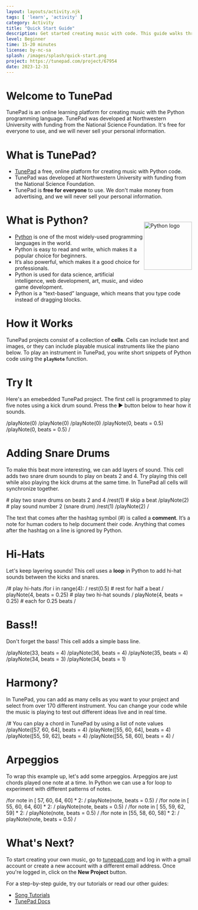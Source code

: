 ```yaml
---
layout: layouts/activity.njk
tags: [ 'learn', 'activity' ]
category: Activity
title: "Quick Start Guide"
description: Get started creating music with code. This guide walks through the basics of coding music with Python in TunePad
level: Beginner
time: 15-20 minutes
license: by-nc-sa
splash: /images/splash/quick-start.png
project: https://tunepad.com/project/67954
date: 2023-12-31
---
```


# Welcome to TunePad
TunePad is an online learning platform for creating music with the Python programming language.
TunePad was developed at Northwestern University with funding from the National Science Foundation.
It's free for everyone to use, and we will never sell your personal information.

<h1>What is TunePad?</h1>
    <ul>
        <li><a href="https://tunepad.com" target="_blank">TunePad</a> a free, online platform for creating music with Python code. </li>
        <li>TunePad was developed at Northwestern University with funding from the National Science Foundation.</li>
        <li>TunePad is <b>free for everyone</b> to use. We don't make money from advertising, and we will never sell your personal information.</li>
    </ul>

<h1>What is Python?</h1>
    <img src="/images/python-logo.svg" alt="Python logo" style="width: 130px; float: right; position: relative; top: -2rem;">
    <ul>
        <li><a href="https://www.python.org/" target="_blank">Python</a> is one of the most widely-used programming languages in the world.</li>
        <li>Python is easy to read and write, which makes it a popular choice for beginners.</li>
        <li>It’s also powerful, which makes it a good choice for professionals.</li>
        <li>Python is used for data science, artificial intelligence, web development, art, music, and video game development.</li>
        <li>Python is a “text-based” language, which means that you type code instead of dragging blocks.</li>
    </ul>

# How it Works
TunePad projects consist of a collection of **cells**.
Cells can include text and images, or they can include playable musical instruments like the piano below.
To play an instrument in TunePad, you write short snippets of Python code using the **`playNote`** function.

# Try It
Here's an emebedded TunePad project.
The first cell is programmed to play five notes using a kick drum sound.
Press the ▶ button below to hear how it sounds.

<tunepad-project name="Welcome to TunePad" tempo="120" voices="/sounds/voices2">
<tunepad-cell-list>

<tunepad-cell patch="rock-drums" name="Kicks" uuid="cell0" timeline="score" theme="light" class="tutorial" show-instrument="false">
/playNote(0)
/playNote(0)
/playNote(0)
/playNote(0, beats = 0.5)
/playNote(0, beats = 0.5)
/
</tunepad-cell>

# Adding Snare Drums
To make this beat more interesting, we can add layers of sound. 
This cell adds two snare drum sounds to play on beats 2 and 4.
Try playing this cell while also playing the kick drums at the same time.
In TunePad all cells will synchronize together.

<tunepad-cell patch="808-drums" name="Snares" uuid="cell1" timeline="hidden" theme="light" class="tutorial" show-instrument="false">
# play two snare drums on beats 2 and 4
/rest(1)        # skip a beat
/playNote(2)    # play sound number 2 (snare drum)
/rest(1)
/playNote(2)
/
</tunepad-cell>

The text that comes after the hashtag symbol (#) is called a **comment**. It’s a note for human coders to help document their code. Anything that comes after the hashtag on a line is ignored by Python.

# Hi-Hats
Let's keep layering sounds! This cell uses a **loop** in Python to add hi-hat sounds between the kicks and snares.

<tunepad-cell patch="808-drums" name="Hats" uuid="cell2" timeline="hidden" theme="light" class="tutorial" show-instrument="false">
/# play hi-hats
/for i in range(4):
/    rest(0.5)   # rest for half a beat
/    playNote(4, beats = 0.25)    # play two hi-hat sounds
/    playNote(4, beats = 0.25)    # each for 0.25 beats
/
</tunepad-cell>

# Bass!!
Don't forget the bass! This cell adds a simple bass line.

<tunepad-cell patch="electric-bass" name="Bass" uuid="cell3" timeline="waveform" theme="light" class="tutorial" show-instrument="false">
/playNote(33, beats = 4)
/playNote(36, beats = 4)
/playNote(35, beats = 4)
/playNote(34, beats = 3)
/playNote(34, beats = 1)
</tunepad-cell>


# Harmony?
In TunePad, you can add as many cells as you want to your project and select from over 170 different instrument.
You can change your code while the music is playing to test out different ideas live and in real time.

<tunepad-cell patch="rhodes" name="Keys" uuid="cell4" timeline="midi" theme="light" class="tutorial">
/# You can play a chord in TunePad by using a list of note values
/playNote([57, 60, 64], beats = 4)
/playNote([55, 60, 64], beats = 4)
/playNote([55, 59, 62], beats = 4)
/playNote([55, 58, 60], beats = 4)
/
</tunepad-cell>

# Arpeggios
To wrap this example up, let's add some arpeggios. Arpeggios are just chords played one note at a time.
In Python we can use a for loop to experiment with different patterns of notes.

<tunepad-cell patch="jazz-bass" name="Lead" uuid="cell5" timeline="midi" theme="light" class="tutorial">
/for note in [ 57, 60, 64, 60] * 2:
/    playNote(note, beats = 0.5)
/
/for note in [ 55, 60, 64, 60] * 2:
/    playNote(note, beats = 0.5)
/
/for note in [ 55, 59, 62, 59] * 2:
/    playNote(note, beats = 0.5)
/
/for note in [55, 58, 60, 58] * 2:
/    playNote(note, beats = 0.5)
/
</tunepad-cell>

# What's Next?
To start creating your own music, go to [tunepad.com](https://tunepad.com) and log in with a gmail account or 
create a new account with a different email address. Once you're logged in, click on the **New Project** button.

For a step-by-step guide, try our tutorials or read our other guides:
* [Song Tutorials](/tutorials)
* [TunePad Docs](/docs)
